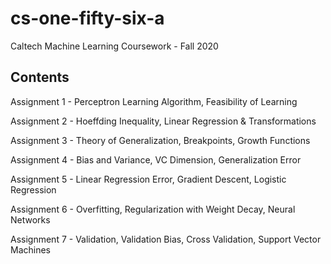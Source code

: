 # cs-one-fifty-six-a
Caltech Machine Learning Coursework - Fall 2020

## Contents
Assignment 1 - Perceptron Learning Algorithm, Feasibility of Learning

Assignment 2 - Hoeffding Inequality, Linear Regression & Transformations

Assignment 3 - Theory of Generalization, Breakpoints, Growth Functions

Assignment 4 - Bias and Variance, VC Dimension, Generalization Error

Assignment 5 - Linear Regression Error, Gradient Descent, Logistic Regression

Assignment 6 - Overfitting, Regularization with Weight Decay, Neural Networks

Assignment 7 - Validation, Validation Bias, Cross Validation, Support Vector Machines
